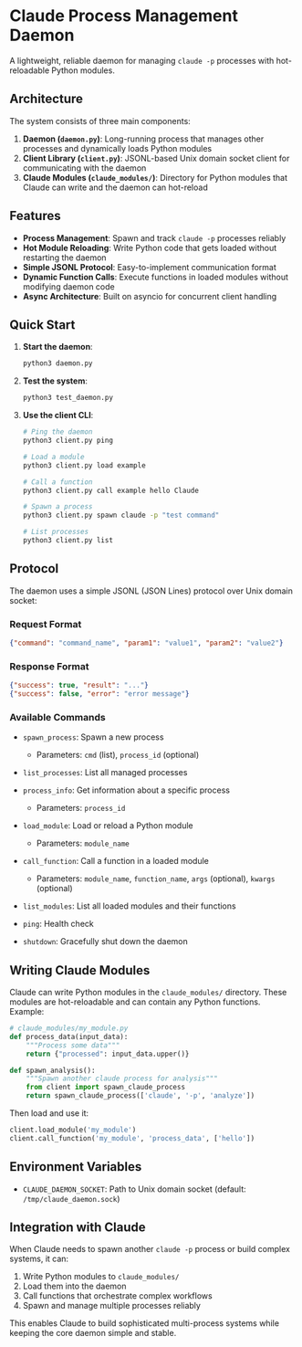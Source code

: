 # Claude Process Management Daemon

A lightweight, reliable daemon for managing `claude -p` processes with hot-reloadable Python modules.

## Architecture

The system consists of three main components:

1. **Daemon (`daemon.py`)**: Long-running process that manages other processes and dynamically loads Python modules
2. **Client Library (`client.py`)**: JSONL-based Unix domain socket client for communicating with the daemon
3. **Claude Modules (`claude_modules/`)**: Directory for Python modules that Claude can write and the daemon can hot-reload

## Features

- **Process Management**: Spawn and track `claude -p` processes reliably
- **Hot Module Reloading**: Write Python code that gets loaded without restarting the daemon
- **Simple JSONL Protocol**: Easy-to-implement communication format
- **Dynamic Function Calls**: Execute functions in loaded modules without modifying daemon code
- **Async Architecture**: Built on asyncio for concurrent client handling

## Quick Start

1. **Start the daemon**:
   ```bash
   python3 daemon.py
   ```

2. **Test the system**:
   ```bash
   python3 test_daemon.py
   ```

3. **Use the client CLI**:
   ```bash
   # Ping the daemon
   python3 client.py ping

   # Load a module
   python3 client.py load example

   # Call a function
   python3 client.py call example hello Claude

   # Spawn a process
   python3 client.py spawn claude -p "test command"

   # List processes
   python3 client.py list
   ```

## Protocol

The daemon uses a simple JSONL (JSON Lines) protocol over Unix domain socket:

### Request Format
```json
{"command": "command_name", "param1": "value1", "param2": "value2"}
```

### Response Format
```json
{"success": true, "result": "..."}
{"success": false, "error": "error message"}
```

### Available Commands

- `spawn_process`: Spawn a new process
  - Parameters: `cmd` (list), `process_id` (optional)
  
- `list_processes`: List all managed processes
  
- `process_info`: Get information about a specific process
  - Parameters: `process_id`
  
- `load_module`: Load or reload a Python module
  - Parameters: `module_name`
  
- `call_function`: Call a function in a loaded module
  - Parameters: `module_name`, `function_name`, `args` (optional), `kwargs` (optional)
  
- `list_modules`: List all loaded modules and their functions
  
- `ping`: Health check
  
- `shutdown`: Gracefully shut down the daemon

## Writing Claude Modules

Claude can write Python modules in the `claude_modules/` directory. These modules are hot-reloadable and can contain any Python functions. Example:

```python
# claude_modules/my_module.py
def process_data(input_data):
    """Process some data"""
    return {"processed": input_data.upper()}

def spawn_analysis():
    """Spawn another claude process for analysis"""
    from client import spawn_claude_process
    return spawn_claude_process(['claude', '-p', 'analyze'])
```

Then load and use it:
```python
client.load_module('my_module')
client.call_function('my_module', 'process_data', ['hello'])
```

## Environment Variables

- `CLAUDE_DAEMON_SOCKET`: Path to Unix domain socket (default: `/tmp/claude_daemon.sock`)

## Integration with Claude

When Claude needs to spawn another `claude -p` process or build complex systems, it can:

1. Write Python modules to `claude_modules/`
2. Load them into the daemon
3. Call functions that orchestrate complex workflows
4. Spawn and manage multiple processes reliably

This enables Claude to build sophisticated multi-process systems while keeping the core daemon simple and stable.